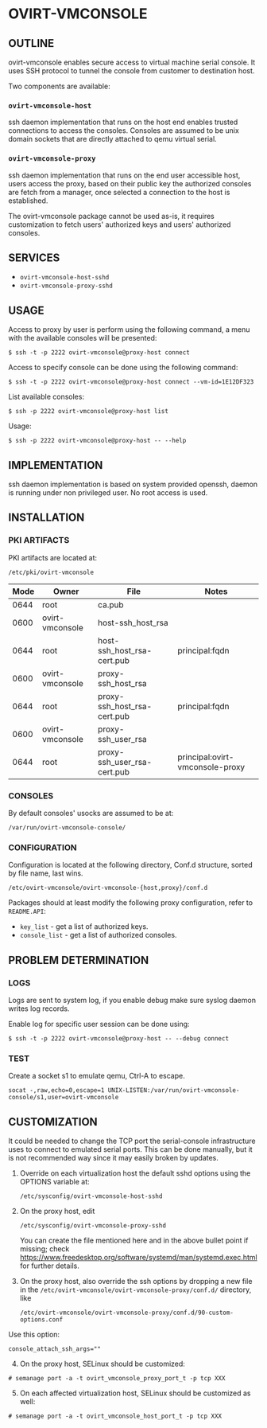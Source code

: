 # OVIRT-VMCONSOLE

## OUTLINE

ovirt-vmconsole enables secure access to virtual machine serial console. It
uses SSH protocol to tunnel the console from customer to destination host.

Two components are available:

### `ovirt-vmconsole-host`

ssh daemon implementation that runs on the host end enables trusted
connections to access the consoles. Consoles are assumed to be unix domain
sockets that are directly attached to qemu virtual serial.

### `ovirt-vmconsole-proxy`

ssh daemon implementation that runs on the end user accessible host, users
access the proxy, based on their public key the authorized consoles are
fetch from a manager, once selected a connection to the host is
established.

The ovirt-vmconsole package cannot be used as-is, it requires customization
to fetch users' authorized keys and users' authorized consoles.

## SERVICES

- `ovirt-vmconsole-host-sshd`
- `ovirt-vmconsole-proxy-sshd`

## USAGE

Access to proxy by user is perform using the following command, a menu with
the available consoles will be presented:

```console
$ ssh -t -p 2222 ovirt-vmconsole@proxy-host connect
```

Access to specify console can be done using the following command:

```console
$ ssh -t -p 2222 ovirt-vmconsole@proxy-host connect --vm-id=1E12DF323
```

List available consoles:

```console
$ ssh -p 2222 ovirt-vmconsole@proxy-host list
```

Usage:

```console
$ ssh -p 2222 ovirt-vmconsole@proxy-host -- --help
```

## IMPLEMENTATION

ssh daemon implementation is based on system provided openssh, daemon is
running under non privileged user. No root access is used.

## INSTALLATION

### PKI ARTIFACTS

PKI artifacts are located at:

`/etc/pki/ovirt-vmconsole`

| Mode | Owner           | File                        | Notes                           |
| ---- | --------------- | --------------------------- | ------------------------------- |
| 0644 | root            | ca.pub                      |                                 |
| 0600 | ovirt-vmconsole | host-ssh_host_rsa           |                                 |
| 0644 | root            | host-ssh_host_rsa-cert.pub  | principal:fqdn                  |
| 0600 | ovirt-vmconsole | proxy-ssh_host_rsa          |                                 |
| 0644 | root            | proxy-ssh_host_rsa-cert.pub | principal:fqdn                  |
| 0600 | ovirt-vmconsole | proxy-ssh_user_rsa          |                                 |
| 0644 | root            | proxy-ssh_user_rsa-cert.pub | principal:ovirt-vmconsole-proxy |

### CONSOLES

By default consoles' usocks are assumed to be at:

`/var/run/ovirt-vmconsole-console/`

### CONFIGURATION

Configuration is located at the following directory, Conf.d structure,
sorted by file name, last wins.

`/etc/ovirt-vmconsole/ovirt-vmconsole-{host,proxy}/conf.d`

Packages should at least modify the following proxy configuration, refer
to `README.API`:
 - `key_list` - get a list of authorized keys.
 - `console_list` - get a list of authorized consoles.

## PROBLEM DETERMINATION

### LOGS

Logs are sent to system log, if you enable debug make sure syslog daemon
writes log records.

Enable log for specific user session can be done using:

```console
$ ssh -t -p 2222 ovirt-vmconsole@proxy-host -- --debug connect
```

### TEST

Create a socket s1 to emulate qemu, Ctrl-A to escape.

```console
socat -,raw,echo=0,escape=1 UNIX-LISTEN:/var/run/ovirt-vmconsole-console/s1,user=ovirt-vmconsole
```

## CUSTOMIZATION

It could be needed to change the TCP port the serial-console infrastructure uses
to connect to emulated serial ports.
This can be done manually, but it is not recommended way since it may easily broken by updates.

1. Override on each virtualization host the default sshd options
   using the OPTIONS variable at:

    `/etc/sysconfig/ovirt-vmconsole-host-sshd`

2. On the proxy host, edit

    `/etc/sysconfig/ovirt-vmconsole-proxy-sshd`

   You can create the file mentioned here and in the above bullet point if missing; check
   https://www.freedesktop.org/software/systemd/man/systemd.exec.html for further details.

3. On the proxy host, also override the ssh options by dropping a new file in
   the `/etc/ovirt-vmconsole/ovirt-vmconsole-proxy/conf.d/` directory, like

   `/etc/ovirt-vmconsole/ovirt-vmconsole-proxy/conf.d/90-custom-options.conf`

Use this option:

   `console_attach_ssh_args=""`

4. On the proxy host, SELinux should be customized:
  ```console
  # semanage port -a -t ovirt_vmconsole_proxy_port_t -p tcp XXX
  ```

5. On each affected virtualization host, SELinux should be customized as well:
  ```console
  # semanage port -a -t ovirt_vmconsole_host_port_t -p tcp XXX
  ```
